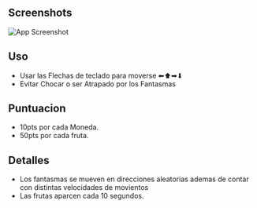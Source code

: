 ## Screenshots
![App Screenshot](https://github.com/VictorTapiaEgana/pacman/blob/master/capture.gif)

## Uso
- Usar las Flechas de teclado para moverse ⬅⬆➡⬇
- Evitar Chocar o ser Atrapado por los Fantasmas

## Puntuacion
-  10pts por cada Moneda.
-  50pts por cada fruta.

## Detalles
- Los fantasmas se mueven en direcciones aleatorias ademas de contar con distintas velocidades de movientos  
- Las frutas aparcen cada 10 segundos.

